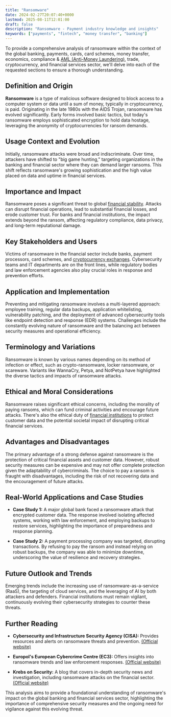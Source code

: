 ```yaml
---
title: "Ransomware"
date: 2024-02-27T20:07:40+0000
lastmod: 2025-08-11T12:01:00
draft: false
description: "Ransomware - Payment industry knowledge and insights"
keywords: ["payments", "fintech", "money transfer", "banking"]
---
```


To provide a comprehensive analysis of ransomware within the context of the global banking, payments, cards, card schemes, money transfer, economics, compliance & [AML (Anti-Money Laundering)](https://faisalkhanllc.xyz/resources/payments-wiki/a/anti-money-laundering-aml/), trade, cryptocurrency, and financial services sector, we'll delve into each of the requested sections to ensure a thorough understanding.

## Definition and Origin

**Ransomware** is a type of malicious software designed to block access to a computer system or data until a sum of money, typically in cryptocurrency, is paid. Originating in the late 1980s with the AIDS Trojan, ransomware has evolved significantly. Early forms involved basic tactics, but today's ransomware employs sophisticated encryption to hold data hostage, leveraging the anonymity of cryptocurrencies for ransom demands.

## Usage Context and Evolution

Initially, ransomware attacks were broad and indiscriminate. Over time, attackers have shifted to "big game hunting," targeting organizations in the banking and financial sector where they can demand larger ransoms. This shift reflects ransomware's growing sophistication and the high value placed on data and uptime in financial services.

## Importance and Impact

Ransomware poses a significant threat to global [financial stability](https://faisalkhanllc.xyz/resources/payments-wiki/f/financial-stability/). Attacks can disrupt financial operations, lead to substantial financial losses, and erode customer trust. For banks and financial institutions, the impact extends beyond the ransom, affecting regulatory compliance, data privacy, and long-term reputational damage.

## Key Stakeholders and Users

Victims of ransomware in the financial sector include banks, payment processors, card schemes, and [cryptocurrency exchanges](https://faisalkhanllc.xyz/resources/payments-wiki/c/cryptocurrency-exchanges/). Cybersecurity teams and IT departments are on the front lines, while regulatory bodies and law enforcement agencies also play crucial roles in response and prevention efforts.

## Application and Implementation

Preventing and mitigating ransomware involves a multi-layered approach: employee training, regular data backups, application whitelisting, vulnerability patching, and the deployment of advanced cybersecurity tools like endpoint detection and response (EDR) systems. Challenges include the constantly evolving nature of ransomware and the balancing act between security measures and operational efficiency.

## Terminology and Variations

Ransomware is known by various names depending on its method of infection or effect, such as crypto-ransomware, locker ransomware, or scareware. Variants like WannaCry, Petya, and NotPetya have highlighted the diverse tactics and impacts of ransomware attacks.

## Ethical and Moral Considerations

Ransomware raises significant ethical concerns, including the morality of paying ransoms, which can fund criminal activities and encourage future attacks. There's also the ethical duty of [financial institutions](https://faisalkhanllc.xyz/resources/payments-wiki/f/financial-institution-fi/) to protect customer data and the potential societal impact of disrupting critical financial services.

## Advantages and Disadvantages

The primary advantage of a strong defense against ransomware is the protection of critical financial assets and customer data. However, robust security measures can be expensive and may not offer complete protection given the adaptability of cybercriminals. The choice to pay a ransom is fraught with disadvantages, including the risk of not recovering data and the encouragement of future attacks.

## Real-World Applications and Case Studies

- **Case Study 1:** A major global bank faced a ransomware attack that encrypted customer data. The response involved isolating affected systems, working with law enforcement, and employing backups to restore services, highlighting the importance of preparedness and response planning.

- **Case Study 2:** A payment processing company was targeted, disrupting transactions. By refusing to pay the ransom and instead relying on robust backups, the company was able to minimize downtime, underscoring the value of resilience and recovery strategies.

## Future Outlook and Trends

Emerging trends include the increasing use of ransomware-as-a-service (RaaS), the targeting of cloud services, and the leveraging of AI by both attackers and defenders. Financial institutions must remain vigilant, continuously evolving their cybersecurity strategies to counter these threats.

## Further Reading

- **Cybersecurity and Infrastructure Security Agency (CISA):** Provides resources and alerts on ransomware threats and prevention. [(Official website)](https://www.cisa.gov/)

- **Europol's European Cybercrime Centre (EC3):** Offers insights into ransomware trends and law enforcement responses. [(Official website)](https://www.europol.europa.eu/about-europol/european-cybercrime-centre-ec3)

- **Krebs on Security:** A blog that covers in-depth security news and investigation, including ransomware attacks on the financial sector. [(Official website)](https://krebsonsecurity.com/)

This analysis aims to provide a foundational understanding of ransomware's impact on the global banking and financial services sector, highlighting the importance of comprehensive security measures and the ongoing need for vigilance against this evolving threat.